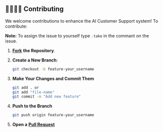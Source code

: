 ## 🫱🏼‍🫲🏻 Contributing

We welcome contributions to enhance the AI Customer Support system! To contribute:

**Note:** To assign the issue to yourself type `.take` in the commant on the issue.

1. **[Fork](https://github.com/Suraj-kumar00/Flash-Fathom-AI/fork)** **the Repository**.

2. **Create a New Branch**:

   ```bash
   git checkout -b feature-your_username

   ```

3. **Make Your Changes and Commit Them**

   ```bash
   git add . or
   git add "file-name"
   git commit -m "Add new feature"

   ```

4. **Push to the Branch**

   ```bash
   git push origin feature-your_username

   ```

5. **Open a** **[Pull Request](https://github.com/Suraj-kumar00/Flash-Fathom-AI/pulls)**
